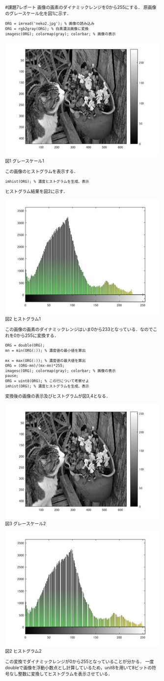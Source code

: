 #課題7レポート
画像の画素のダイナミックレンジを0から255にする．
原画像のグレースケール化を図1に示す．

    ORG = imread('neko2.jpg'); % 画像の読み込み
    ORG = rgb2gray(ORG); % 白黒濃淡画像に変換
    imagesc(ORG); colormap(gray); colorbar; % 画像の表示

![グレースケール](https://github.com/natorinep/my_image_processing/blob/master/image/7_1.jpg)  
図1 グレースケール1 

この画像のヒストグラムを表示する．

    imhist(ORG); % 濃度ヒストグラムを生成、表示

ヒストグラム結果を図2に示す．

![ヒストグラム](https://github.com/natorinep/my_image_processing/blob/master/image/7_2.jpg)  
図2 ヒストグラム1 

この画像の画素のダイナミックレンジはいま0から233となっている．なのでこれを0から255に変換する．

    ORG = double(ORG);
    mn = min(ORG(:)); % 濃度値の最小値を算出

    mx = max(ORG(:)); % 濃度値の最大値を算出
    ORG = (ORG-mn)/(mx-mn)*255;
    imagesc(ORG); colormap(gray); colorbar; % 画像の表示
    pause;
    ORG = uint8(ORG); % この行について考察せよ
    imhist(ORG); % 濃度ヒストグラムを生成、表示
    
変換後の画像の表示及びヒストグラムが図3,4となる．

![グレースケール2](https://github.com/natorinep/my_image_processing/blob/master/image/7_3.jpg)  
図3 グレースケール2 

![ヒストグラム2](https://github.com/natorinep/my_image_processing/blob/master/image/7_4.jpg)  
図2 ヒストグラム2 

この変換でダイナミックレンジが0から255となっていることが分かる．
一度doubleで画像を浮動小数点とし計算しているため，unit8を用いて8ビットの符号なし整数に変換してヒストグラムを表示させている．
